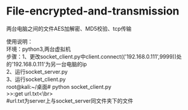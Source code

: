 # File-encrypted-and-transmission
两台电脑之间的文件AES加解密、MD5校验、tcp传输


使用说明：
  <br>    环境：python3,两台虚拟机
  <br>    步骤：1、更改socket_client.py中client.connect(('192.168.0.111',9999))处的'192.168.0.111'为另一台电脑的ip
        <br>    2、运行socket_server.py
        <br>    3、运行socket_client.py
          <br>    root@kali:~/桌面# python socket_client.py
          <br>    >>:get url.txt<\br>
          <br>    #url.txt为server上与socket_server同文件夹下的文件
